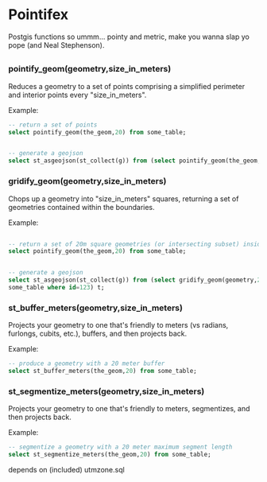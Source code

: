 # Pointifex

Postgis functions so ummm... pointy and metric, make you wanna slap yo pope (and Neal Stephenson). 

## 


### pointify_geom(geometry,size_in_meters)

Reduces a geometry to a set of points comprising a simplified perimeter and interior points every "size_in_meters".


Example:
```sql
-- return a set of points
select pointify_geom(the_geom,20) from some_table;


-- generate a geojson
select st_asgeojson(st_collect(g)) from (select pointify_geom(the_geom,20) as g from some_table where id=123) t;

```


### gridify_geom(geometry,size_in_meters)

Chops up a geometry into "size_in_meters" squares, returning a set of geometries contained within the boundaries.

Example:
```sql

-- return a set of 20m square geometries (or intersecting subset) inside the_geom 
select pointify_geom(the_geom,20) from some_table;


-- generate a geojson
select st_asgeojson(st_collect(g)) from (select gridify_geom(geometry,20) as g from 
some_table where id=123) t;

```


### st_buffer_meters(geometry,size_in_meters)

Projects your geometry to one that's friendly to meters (vs radians, furlongs, cubits, etc.), buffers, and then projects back.

Example:

```sql
-- produce a geometry with a 20 meter buffer
select st_buffer_meters(the_geom,20) from some_table;

```


### st_segmentize_meters(geometry,size_in_meters)

Projects your geometry to one that's friendly to meters, segmentizes, and then projects back.

Example:

```sql
-- segmentize a geometry with a 20 meter maximum segment length
select st_segmentize_meters(the_geom,20) from some_table;

```

depends on (included) utmzone.sql